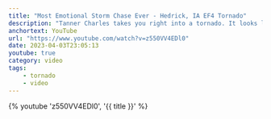 ```yaml
---
title: "Most Emotional Storm Chase Ever - Hedrick, IA EF4 Tornado"
description: "Tanner Charles takes you right into a tornado. It looks like the movie Twister."
anchortext: YouTube
url: "https://www.youtube.com/watch?v=z550VV4EDl0"
date: 2023-04-03T23:05:13
youtube: true
category: video
tags:
    - tornado
    - video
---
```


{% youtube 'z550VV4EDl0', '{{ title }}' %}
